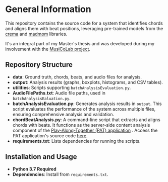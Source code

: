 # General Information

This repository contains the source code for a system that identifies chords and aligns them with beat positions, leveraging pre-trained models from the [crema](https://github.com/bmcfee/crema) and [madmom](https://github.com/CPJKU/madmom) libraries. 

It's an integral part of my Master's thesis and was developed during my involvement with the [MusiCoLab project](https://musicolab.hmu.gr/musicolab/news_en.php).

## Repository Structure

- **data**: Ground truth, chords, beats, and audio files for analysis.
- **output**: Analysis results (graphs, boxplots, histograms, and CSV tables).
- **utilities**: Scripts supporting `batchAnalysisEvaluation.py`.
- **AudioFilePaths.txt**: Audio file paths, used in `batchAnalysisEaluation.py`.
- **batchAnalysisEvaluation.py**: Generates analysis results in `output`. This script evaluates the performance of the system across multiple files, ensuring comprehensive analysis and validation.
- **chordBeatAnalysis.py**: A command-line script that extracts and aligns chords with beats. It functions as the server-side content analysis component of the [Play-Along-Together (PAT) application](https://musicolab.hmu.gr/apprepository/playalong3/) . Access the PAT application's source code [here](https://github.com/NeoklisMimidis/playalong3).
- **requirements.txt**: Lists dependencies for running the scripts.

## Installation and Usage

- **Python 3.7 Required**
- **Dependencies**: Install from `requirements.txt`.
